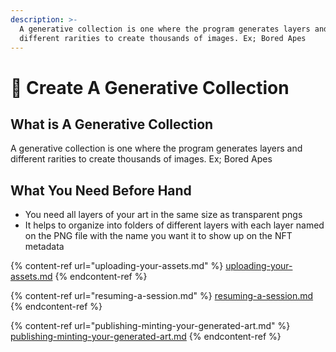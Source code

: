 ```yaml
---
description: >-
  A generative collection is one where the program generates layers and
  different rarities to create thousands of images. Ex; Bored Apes
---
```


# 📂 Create A Generative Collection

## What is A Generative Collection

A generative collection is one where the program generates layers and different rarities to create thousands of images. Ex; Bored Apes

## What You Need Before Hand

* You need all layers of your art in the same size as transparent pngs
* It helps to organize into folders of different layers with each layer named on the PNG file with the name you want it to show up on the NFT metadata

{% content-ref url="uploading-your-assets.md" %}
[uploading-your-assets.md](uploading-your-assets.md)
{% endcontent-ref %}

{% content-ref url="resuming-a-session.md" %}
[resuming-a-session.md](resuming-a-session.md)
{% endcontent-ref %}

{% content-ref url="publishing-minting-your-generated-art.md" %}
[publishing-minting-your-generated-art.md](publishing-minting-your-generated-art.md)
{% endcontent-ref %}
